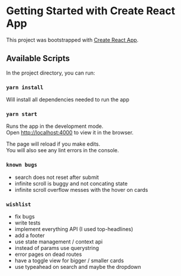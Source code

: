 # Getting Started with Create React App

This project was bootstrapped with [Create React App](https://github.com/facebook/create-react-app).

## Available Scripts

In the project directory, you can run:

### `yarn install`

Will install all dependencies needed to run the app

### `yarn start`

Runs the app in the development mode.\
Open [http://localhost:4000](http://localhost:4000) to view it in the browser.

The page will reload if you make edits.\
You will also see any lint errors in the console.

### `known bugs`

- search does not reset after submit
- infinite scroll is buggy and not concating state
- infinite scroll overflow messes with the hover on cards

### `wishlist`

- fix bugs
- write tests
- implement everything API (I used top-headlines)
- add a footer
- use state management / context api
- instead of params use querystring
- error pages on dead routes
- have a toggle view for bigger / smaller cards
- use typeahead on search and maybe the dropdown
